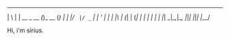 
  _   _             _       _ 
 | \ | | __ _  __ _(_)_ __ (_)
 |  \| |/ _` |/ _` | | '_ \| |
 | |\  | (_| | (_| | | | | | |
 |_| \_|\__,_|\__, |_|_| |_|_|
              |___/           


Hi, i'm sirius. 

